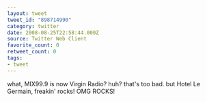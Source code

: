 ```yaml
---
layout: tweet
tweet_id: "898714990"
category: twitter
date: 2008-08-25T22:58:44.000Z
source: Twitter Web Client
favorite_count: 0
retweet_count: 0
tags:
- tweet
---
```


what, MIX99.9 is now Virgin Radio? huh?  that's too bad.  but Hotel Le Germain, freakin' rocks!  OMG ROCKS!
